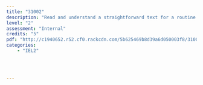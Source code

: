 ```yaml
---
title: "31002"
description: "Read and understand a straightforward text for a routine practical purpose (EL)"
level: "2"
assessment: "Internal"
credits: "5"
pdf: "http://c1940652.r52.cf0.rackcdn.com/5b625469b8d39a6d050003f8/31002.pdf"
categories:
    - "IEL2"
    
    
    
    
---
```

